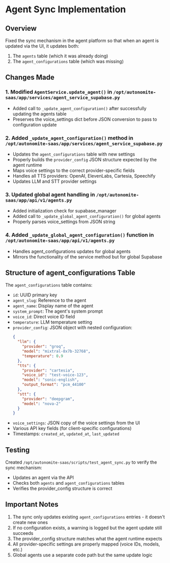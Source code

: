 # Agent Sync Implementation

## Overview
Fixed the sync mechanism in the agent platform so that when an agent is updated via the UI, it updates both:
1. The `agents` table (which it was already doing)
2. The `agent_configurations` table (which was missing)

## Changes Made

### 1. **Modified `AgentService.update_agent()` in `/opt/autonomite-saas/app/services/agent_service_supabase.py`**
   - Added call to `_update_agent_configuration()` after successfully updating the agents table
   - Preserves the voice_settings dict before JSON conversion to pass to configuration update

### 2. **Added `_update_agent_configuration()` method in `/opt/autonomite-saas/app/services/agent_service_supabase.py`**
   - Updates the `agent_configurations` table with new settings
   - Properly builds the `provider_config` JSON structure expected by the agent runtime
   - Maps voice settings to the correct provider-specific fields
   - Handles all TTS providers: OpenAI, ElevenLabs, Cartesia, Speechify
   - Updates LLM and STT provider settings

### 3. **Updated global agent handling in `/opt/autonomite-saas/app/api/v1/agents.py`**
   - Added initialization check for supabase_manager
   - Added call to `_update_global_agent_configuration()` for global agents
   - Properly parses voice_settings from JSON string

### 4. **Added `_update_global_agent_configuration()` function in `/opt/autonomite-saas/app/api/v1/agents.py`**
   - Handles agent_configurations updates for global agents
   - Mirrors the functionality of the service method but for global Supabase

## Structure of agent_configurations Table

The `agent_configurations` table contains:
- `id`: UUID primary key
- `agent_slug`: Reference to the agent
- `agent_name`: Display name of the agent
- `system_prompt`: The agent's system prompt
- `voice_id`: Direct voice ID field
- `temperature`: LLM temperature setting
- `provider_config`: JSON object with nested configuration:
  ```json
  {
    "llm": {
      "provider": "groq",
      "model": "mixtral-8x7b-32768",
      "temperature": 0.9
    },
    "tts": {
      "provider": "cartesia",
      "voice_id": "test-voice-123",
      "model": "sonic-english",
      "output_format": "pcm_44100"
    },
    "stt": {
      "provider": "deepgram",
      "model": "nova-2"
    }
  }
  ```
- `voice_settings`: JSON copy of the voice settings from the UI
- Various API key fields (for client-specific configurations)
- Timestamps: `created_at`, `updated_at`, `last_updated`

## Testing

Created `/opt/autonomite-saas/scripts/test_agent_sync.py` to verify the sync mechanism:
- Updates an agent via the API
- Checks both `agents` and `agent_configurations` tables
- Verifies the provider_config structure is correct

## Important Notes

1. The sync only updates existing `agent_configurations` entries - it doesn't create new ones
2. If no configuration exists, a warning is logged but the agent update still succeeds
3. The provider_config structure matches what the agent runtime expects
4. All provider-specific settings are properly mapped (voice IDs, models, etc.)
5. Global agents use a separate code path but the same update logic